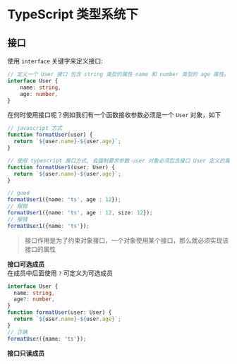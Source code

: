 # TypeScript 类型系统下

## 接口
使用 `interface` 关键字来定义接口:
```typescript
// 定义一个 User 接口 包含 string 类型的属性 name 和 number 类型的 age 属性。
interface User {
    name: string,
    age: number,
}
```
在何时使用接口呢？例如我们有一个函数接收参数必须是一个 `User` 对象，如下
```typescript
// javascript 方式
function formatUser(user) {
  return `${user.name}-${user.age}`;
}

// 使用 typescript 接口方式, 会强制要求参数 user 对象必须包含接口 User 定义的属性
function formatUser1(user: User) {
  return `${user.name}-${user.age}`;
}

// good
formatUser1({name: 'ts', age : 12});
// 报错
formatUser1({name: 'ts', age : 12, size: 12});
// 报错
formatUser1({name: 'ts'});
```
> 接口作用是为了约束对象接口，一个对象使用某个接口，那么就必须实现该接口的属性

**接口可选成员**   
在成员中后面使用 `?` 可定义为可选成员
```typescript
interface User {
  name: string,
  age?: number,
}
function formatUser(user: User) {
  return `${user.name}-${user.age}`;
}
// 正确
formatUser({name: 'ts'});
```

**接口只读成员**  